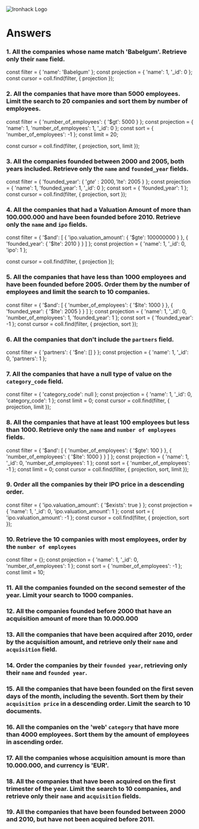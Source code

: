 ![Ironhack Logo](https://i.imgur.com/1QgrNNw.png)

# Answers

### 1. All the companies whose name match 'Babelgum'. Retrieve only their `name` field.
const filter = {
  'name': 'Babelgum'
};
const projection = {
  'name': 1, 
  '_id': 0
};
const cursor = coll.find(filter, { projection });

### 2. All the companies that have more than 5000 employees. Limit the search to 20 companies and sort them by **number of employees**.

const filter = {
  'number_of_employees': {
    '$gt': 5000
  }
};
const projection = {
  'name': 1, 
  'number_of_employees': 1, 
  '_id': 0
};
const sort = {
  'number_of_employees': -1
};
const limit = 20;

const cursor = coll.find(filter, { projection, sort, limit });


### 3. All the companies founded between 2000 and 2005, both years included. Retrieve only the `name` and `founded_year` fields.

const filter = {
  'founded_year': {
    '$gte': 2000, 
    '$lte': 2005
  }
};
const projection = {
  'name': 1, 
  'founded_year': 1, 
  '_id': 0
};
const sort = {
  'founded_year': 1
};
const cursor = coll.find(filter, { projection, sort });

### 4. All the companies that had a Valuation Amount of more than 100.000.000 and have been founded before 2010. Retrieve only the `name` and `ipo` fields.

const filter = {
  '$and': [
    {
      'ipo.valuation_amount': {
        '$gte': 100000000
      }
    }, {
      'founded_year': {
        '$lte': 2010
      }
    }
  ]
};
const projection = {
  'name': 1, 
  '_id': 0, 
  'ipo': 1
};

const cursor = coll.find(filter, { projection });

### 5. All the companies that have less than 1000 employees and have been founded before 2005. Order them by the number of employees and limit the search to 10 companies.

const filter = {
  '$and': [
    {
      'number_of_employees': {
        '$lte': 1000
      }
    }, {
      'founded_year': {
        '$lte': 2005
      }
    }
  ]
};
const projection = {
  'name': 1, 
  '_id': 0, 
  'number_of_employees': 1, 
  'founded_year': 1
};
const sort = {
  'founded_year': -1
};
const cursor = coll.find(filter, { projection, sort });

### 6. All the companies that don't include the `partners` field.

const filter = {
  'partners': {
    '$ne': []
  }
};
const projection = {
  'name': 1, 
  '_id': 0, 
  'partners': 1
};


### 7. All the companies that have a null type of value on the `category_code` field.

const filter = {
  'category_code': null
};
const projection = {
  'name': 1, 
  '_id': 0, 
  'category_code': 1
};
const limit = 0;
const cursor = coll.find(filter, { projection, limit });


### 8. All the companies that have at least 100 employees but less than 1000. Retrieve only the `name` and `number of employees` fields.

const filter = {
  '$and': [
    {
      'number_of_employees': {
        '$gte': 100
      }
    }, {
      'number_of_employees': {
        '$lte': 1000
      }
    }
  ]
};
const projection = {
  'name': 1, 
  '_id': 0, 
  'number_of_employees': 1
};
const sort = {
  'number_of_employees': -1
};
const limit = 0;
const cursor = coll.find(filter, { projection, sort, limit });

### 9. Order all the companies by their IPO price in a descending order.

const filter = {
  'ipo.valuation_amount': {
    '$exists': true
  }
};
const projection = {
  'name': 1, 
  '_id': 0, 
  'ipo.valuation_amount': 1
};
const sort = {
  'ipo.valuation_amount': -1
};
const cursor = coll.find(filter, { projection, sort });


### 10. Retrieve the 10 companies with most employees, order by the `number of employees`

const filter = {};
const projection = {
  'name': 1,
  '_id': 0,
  'number_of_employees': 1
};
const sort = {
  'number_of_employees': -1
};
const limit = 10;


### 11. All the companies founded on the second semester of the year. Limit your search to 1000 companies.

<!-- Your Code Goes Here -->

### 12. All the companies founded before 2000 that have an acquisition amount of more than 10.000.000

<!-- Your Code Goes Here -->

### 13. All the companies that have been acquired after 2010, order by the acquisition amount, and retrieve only their `name` and `acquisition` field.

<!-- Your Code Goes Here -->

### 14. Order the companies by their `founded year`, retrieving only their `name` and `founded year`.

<!-- Your Code Goes Here -->

### 15. All the companies that have been founded on the first seven days of the month, including the seventh. Sort them by their `acquisition price` in a descending order. Limit the search to 10 documents.

<!-- Your Code Goes Here -->

### 16. All the companies on the 'web' `category` that have more than 4000 employees. Sort them by the amount of employees in ascending order.

<!-- Your Code Goes Here -->

### 17. All the companies whose acquisition amount is more than 10.000.000, and currency is 'EUR'.

<!-- Your Code Goes Here -->

### 18. All the companies that have been acquired on the first trimester of the year. Limit the search to 10 companies, and retrieve only their `name` and `acquisition` fields.

<!-- Your Code Goes Here -->

### 19. All the companies that have been founded between 2000 and 2010, but have not been acquired before 2011.

<!-- Your Code Goes Here -->
